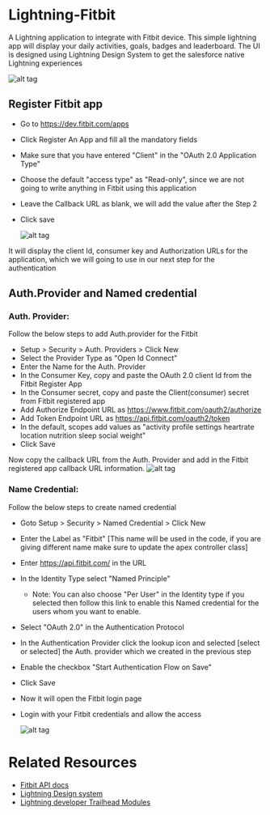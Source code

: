 # Lightning-Fitbit
A Lightning application to integrate with Fitbit device. This simple lightning app will display your daily activities, goals, badges and leaderboard. The UI is designed using Lightning Design System to get the salesforce native Lightning experiences

  ![alt tag](https://raw.github.com/Karanraj/Lightning-Fitbit/master/img/LightningFitbit.png)
## Register Fitbit app
* Go to https://dev.fitbit.com/apps
* Click Register An App and fill all the mandatory fields
* Make sure that you have entered "Client" in the "OAuth 2.0 Application Type"
* Choose the default "access type" as "Read-only", since we are not going to write anything in Fitbit using this application
* Leave the Callback URL as blank, we will add the value after the Step 2
* Click save

  ![alt tag](https://raw.github.com/Karanraj/Lightning-Fitbit/master/img/FitApp.png)

It will display the client Id, consumer key and Authorization URLs for the application, which we will going to use in our next step for the authentication

## Auth.Provider and Named credential

### Auth. Provider:  
Follow the below steps to add Auth.provider for the Fitbit
* Setup > Security > Auth. Providers > Click New
* Select the Provider Type as "Open Id Connect"
* Enter the Name for the Auth. Provider
* In the Consumer Key, copy and paste the OAuth 2.0 client Id from the Fitbit Register App
* In the Consumer secret, copy and paste the Client(consumer) secret from Fitbit registered app
* Add Authorize Endpoint URL as https://www.fitbit.com/oauth2/authorize
* Add Token Endpoint URL as https://api.fitbit.com/oauth2/token
* In the default, scopes add values as "activity profile settings heartrate location nutrition sleep social weight"
* Click Save

Now copy the callback URL from the Auth. Provider and add in the Fitbit registered app callback URL information.
  ![alt tag](https://raw.github.com/Karanraj/Lightning-Fitbit/master/img/AuthProvider.png)

### Name Credential:
Follow the below steps to create named credential

* Goto Setup > Security > Named Credential > Click New
* Enter the Label as "Fitbit" [This name will be used in the code, if you are giving different name make sure to update the apex controller class]
* Enter https://api.fitbit.com/ in the URL
* In the Identity Type select "Named Principle"
  * Note: You can also choose "Per User" in the Identity type if you selected then follow this link to enable this Named credential for the users whom you want to enable.
* Select "OAuth 2.0" in the Authentication Protocol
* In the Authentication Provider click the lookup icon and selected [select or selected] the Auth. provider which we created in the previous step
* Enable the checkbox "Start Authentication Flow on Save"
* Click Save
* Now it will open the Fitbit login page
* Login with your Fitbit credentials and allow the access

  ![alt tag](https://raw.github.com/Karanraj/Lightning-Fitbit/master/img/NamedCredential.png)

# Related Resources
* [Fitbit API docs](https://dev.fitbit.com/docs/basics/)
* [Lightning Design system](https://www.lightningdesignsystem.com/)
* [Lightning developer Trailhead Modules](https://developer.salesforce.com/trailhead/trail/lex_dev)
